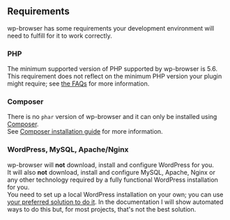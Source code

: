 ## Requirements
wp-browser has some requirements your development environment will need to fulfill for it to work correctly.  

### PHP
The minimum supported version of PHP supported by wp-browser is 5.6.  
This requirement does not reflect on the minimum PHP version your plugin might require; see [the FAQs](faq.md/#is-codeception-wp-browser-php-5-2-compatible) for more information.

### Composer
There is no `phar` version of wp-browser and it can only be installed using [Composer](https://getcomposer.org/).  
See [Composer installation guide](https://getcomposer.org/doc/00-intro.md#installation-linux-unix-macos) for more information.

### WordPress, MySQL, Apache/Nginx
wp-browser will **not** download, install and configure WordPress for you.  
It will also **not** download, install and configure MySQL, Apache, Nginx or any other technology required by a fully functional WordPress installation for you.  
You need to set up a local WordPress installation on your own; you can use [your preferred solution to do it](faq.md/do-i-need-to-use-a-specific-local-development-environment-to-use-wp-browser).
In the documentation I will show automated ways to do this but, for most projects, that's not the best solution.

